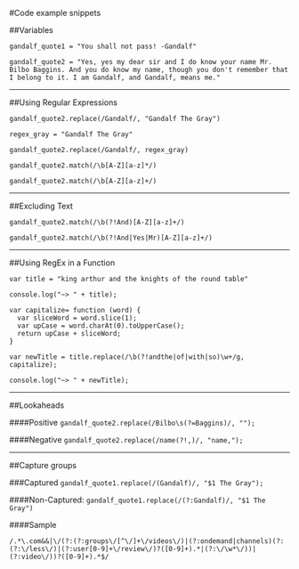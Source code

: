 #Code example snippets

##Variables 

```gandalf_quote1 = "You shall not pass! -Gandalf"```

```gandalf_quote2 = "Yes, yes my dear sir and I do know your name Mr. Bilbo Baggins. And you do know my name, though you don't remember that I belong to it. I am Gandalf, and Gandalf, means me."```

---------------------------

##Using Regular Expressions

```gandalf_quote2.replace(/Gandalf/, "Gandalf The Gray")```

`regex_gray = "Gandalf The Gray"`

`gandalf_quote2.replace(/Gandalf/, regex_gray)`

`gandalf_quote2.match(/\b[A-Z][a-z]*/)`

`gandalf_quote2.match(/\b[A-Z][a-z]+/)`

-----------------------------

##Excluding Text

`gandalf_quote2.match(/\b(?!And)[A-Z][a-z]+/)`

`gandalf_quote2.match(/\b(?!And|Yes|Mr)[A-Z][a-z]+/)`

------------------------------

##Using RegEx in a Function

    var title = "king arthur and the knights of the round table"
    
    console.log("~> " + title);
    
    var capitalize= function (word) {
      var sliceWord = word.slice(1);
      var upCase = word.charAt(0).toUpperCase();
      return upCase + sliceWord;
    }
    
    var newTitle = title.replace(/\b(?!andthe|of|with|so)\w+/g, capitalize);
    
    console.log("~> " + newTitle);

-------------------------------

##Lookaheads

####Positive
`gandalf_quote2.replace(/Bilbo\s(?=Baggins)/, "");`

####Negative
`gandalf_quote2.replace(/name(?!,)/, "name,");`

------------------------------

##Capture groups

###Captured
`gandalf_quote1.replace(/(Gandalf)/, "$1 The Gray");`

####Non-Captured:
`gandalf_quote1.replace(/(?:Gandalf)/, "$1 The Gray")`


####Sample
```
/.*\.com&&|\/(?:(?:groups\/[^\/]+\/videos\/)|(?:ondemand|channels)(?:(?:\/less\/)|(?:user[0-9]+\/review\/)?([0-9]+).*|(?:\/\w*\/))|(?:video\/))?([0-9]+).*$/
```
<!--End-->
